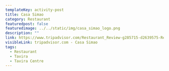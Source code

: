 ```yaml
---
templateKey: activity-post
title: Casa Simao
category: Restaurant 
featuredpost: false
featuredimage: ../../static/img/casa_simao_logo.png
description: ""
link: https://www.tripadvisor.com/Restaurant_Review-g285715-d2639575-Reviews-Casa_Simao-Tavira_Faro_District_Algarve.html
visibleLink: tripadvisor.com - Casa Simao
tags:
  - Restaurant
  - Tavira
  - Tavira Centre
---
```


